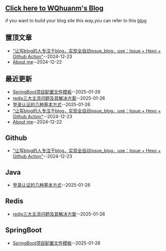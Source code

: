 ## [Click here to WQhuanm's Blog](https://wqhuanm.github.io/Issue_Blog/)
if you want to build your blog site this way,you can refer to this [blog](https://wqhuanm.github.io/Issue_Blog/2024/12/22/2_%22%E8%AE%A9%E5%86%99blog%E7%9A%84%E4%BA%BA%E4%B8%93%E6%B3%A8%E4%BA%8Eblog%EF%BC%8C%E5%AE%9E%E7%8E%B0%E5%85%A8%E8%87%AA%E5%8A%A8issue_blog%EF%BC%8Cuse%EF%BC%9AIssue.+.Hexo.+.Github.Action%22/)

## 置顶文章
- ["让写blog的人专注于blog，实现全自动issue_blog，use：Issue + Hexo + Github Action"](https://github.com/WQhuanm/Issue_Blog/issues/2)--2024-12-23
- [About me](https://github.com/WQhuanm/Issue_Blog/issues/1)--2024-12-22
## 最近更新
- [SpringBoot项目配置文件模板](https://github.com/WQhuanm/Issue_Blog/issues/5)--2025-01-26
- [redis三大主流问题及其解决方案](https://github.com/WQhuanm/Issue_Blog/issues/4)--2025-01-26
- [登录认证的几种基本方式](https://github.com/WQhuanm/Issue_Blog/issues/3)--2025-01-26
- ["让写blog的人专注于blog，实现全自动issue_blog，use：Issue + Hexo + Github Action"](https://github.com/WQhuanm/Issue_Blog/issues/2)--2024-12-23
- [About me](https://github.com/WQhuanm/Issue_Blog/issues/1)--2024-12-22
## Github
- ["让写blog的人专注于blog，实现全自动issue_blog，use：Issue + Hexo + Github Action"](https://github.com/WQhuanm/Issue_Blog/issues/2)--2024-12-23
## Java
- [登录认证的几种基本方式](https://github.com/WQhuanm/Issue_Blog/issues/3)--2025-01-26
## Redis
- [redis三大主流问题及其解决方案](https://github.com/WQhuanm/Issue_Blog/issues/4)--2025-01-26
## SpringBoot
- [SpringBoot项目配置文件模板](https://github.com/WQhuanm/Issue_Blog/issues/5)--2025-01-26
